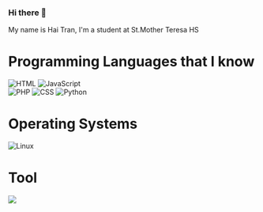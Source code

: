 ### Hi there 👋
<p>My name is Hai Tran, I'm a student at St.Mother Teresa HS</p>

<h1>Programming Languages that I know</h1>

<img alt="HTML" src="https://img.shields.io/badge/HTML-E34F26.svg?logo=html5&logoColor=white"></a>
<img alt="JavaScript" src="https://img.shields.io/badge/JavaScript-F7DF1E.svg?logo=javascript&logoColor=white"></a>
<br>
<img alt="PHP" src="https://img.shields.io/badge/PHP-%23777BB4.svg?logo=php&logoColor=black"></a>
<img alt="CSS" src="https://img.shields.io/badge/CSS-1572B6.svg?logo=css3&logoColor=white"></a>
<img alt="Python" src="https://img.shields.io/badge/Python-14354C.svg?logo=python&logoColor=white"></a>

<h1>Operating Systems</h1>
<img src="https://img.shields.io/badge/Linux-FCC624?logo=linux&logoColor=white" alt="Linux"></a>

<h1>Tool</h1>
<img src="https://img.shields.io/badge/github-%23121011.svg?style=for-the-badge&logo=github&logoColor=white">




  <!--
**hai-tran-2/hai-tran-2** is a ✨ _special_ ✨ repository because its `README.md` (this file) appears on your GitHub profile.

Here are some ideas to get you started:

- 🔭 I’m currently working on ...
- 🌱 I’m currently learning ...
- 👯 I’m looking to collaborate on ...
- 🤔 I’m looking for help with ...
- 💬 Ask me about ...
- 📫 How to reach me: ...
- 😄 Pronouns: ...
- ⚡ Fun fact: ...
-->
